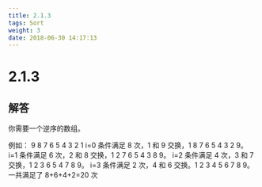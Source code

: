 ```yaml
---
title: 2.1.3
tags: Sort
weight: 3
date: 2018-06-30 14:17:13
---
```


# 2.1.3


## 解答

你需要一个逆序的数组。

例如：
9 8 7 6 5 4 3 2 1
i=0 条件满足 8 次，1 和 9 交换，1 8 7 6 5 4 3 2 9。
i=1 条件满足 6 次，2 和 8 交换，1 2 7 6 5 4 3 8 9。
i=2 条件满足 4 次，3 和 7 交换，1 2 3 6 5 4 7 8 9。
i=3 条件满足 2 次，4 和 6 交换。1 2 3 4 5 6 7 8 9。
一共满足了 8+6+4+2=20 次
